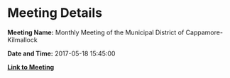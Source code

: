 # Meeting Details

**Meeting Name:** Monthly Meeting of the Municipal District of Cappamore-Kilmallock

**Date and Time:** 2017-05-18 15:45:00

**[Link to Meeting](https://www.limerick.ie/council/whats-on/monthly-meeting-municipal-district-cappamore-kilmallock-0)**
